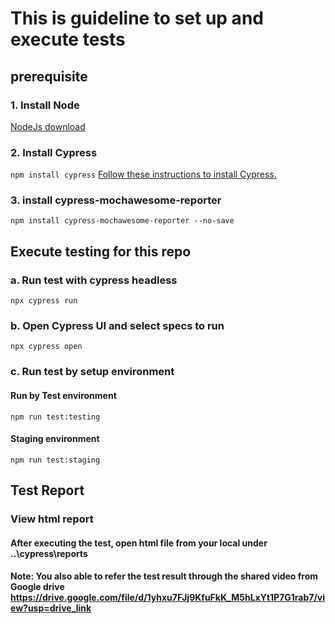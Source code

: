 # This is guideline to set up and execute tests
## prerequisite

### 1. Install Node

[NodeJs download](https://nodejs.org/en/download/)

### 2. Install Cypress

```npm install cypress```
[Follow these instructions to install Cypress.](https://docs.cypress.io/guides/getting-started/installing-cypress)

### 3. install cypress-mochawesome-reporter
```npm install cypress-mochawesome-reporter --no-save```

## Execute testing for this repo

### a. Run test with cypress headless
```npx cypress run```
### b. Open Cypress UI and select specs to run
```npx cypress open```
### c. Run test by setup environment
#### Run by Test environment
```npm run test:testing```
#### Staging environment
```npm run test:staging```


## Test Report
### View html report
#### After executing the test, open html file from your local under ..\cypress\reports
#### Note: You also able to refer the test result through the shared video from Google drive https://drive.google.com/file/d/1yhxu7FJj9KfuFkK_M5hLxYt1P7G1rab7/view?usp=drive_link 



